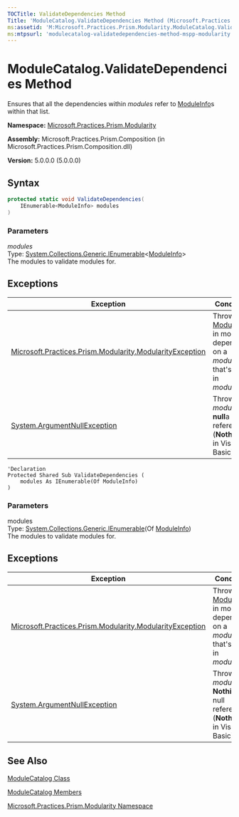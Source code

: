 ```yaml
---
TOCTitle: ValidateDependencies Method
Title: 'ModuleCatalog.ValidateDependencies Method (Microsoft.Practices.Prism.Modularity)'
ms:assetid: 'M:Microsoft.Practices.Prism.Modularity.ModuleCatalog.ValidateDependencies(System.Collections.Generic.IEnumerable{Microsoft.Practices.Prism.Modularity.ModuleInfo})'
ms:mtpsurl: 'modulecatalog-validatedependencies-method-mspp-modularity.md'
---
```


# ModuleCatalog.ValidateDependencies Method

Ensures that all the dependencies within *modules* refer to [ModuleInfo](/patterns-practices/reference/moduleinfo-class-mspp-modularity)s within that list.

**Namespace:** [Microsoft.Practices.Prism.Modularity](/patterns-practices/reference/mspp-modularity-namespace)

**Assembly:** Microsoft.Practices.Prism.Composition (in Microsoft.Practices.Prism.Composition.dll) 

**Version:** 5.0.0.0 (5.0.0.0)

## Syntax
```C#
protected static void ValidateDependencies(
	IEnumerable<ModuleInfo> modules
)
```

### Parameters

*modules*   
Type: [System.Collections.Generic.IEnumerable](http://msdn2.microsoft.com/en-us/library/9eekhta0)&lt;[ModuleInfo](/patterns-practices/reference/moduleinfo-class-mspp-modularity)&gt;   
The modules to validate modules for.

## Exceptions

| Exception | Condition |
|--|--|
| [Microsoft.Practices.Prism.Modularity.ModularityException](/patterns-practices/reference/modularityexception-class-mspp-modularity) | Throws if a [ModuleInfo](/patterns-practices/reference/moduleinfo-class-mspp-modularity) in modules depends on a *module* that's not in *modules*. |
| [System.ArgumentNullException](http://msdn2.microsoft.com/en-us/library/27426hcy)                                 | Throws if *modules* is **null**a null reference (**Nothing** in Visual Basic).|


```VB
'Declaration
Protected Shared Sub ValidateDependencies ( 
	modules As IEnumerable(Of ModuleInfo)
)
```
### Parameters

modules  
Type: [System.Collections.Generic.IEnumerable](http://msdn.microsoft.com/en-us/library/9eekhta0)(Of [ModuleInfo](/patterns-practices/reference/moduleinfo-class-mspp-modularity))   
The modules to validate modules for.

## Exceptions

| Exception | Condition|
|----|----|
| [Microsoft.Practices.Prism.Modularity.ModularityException](/patterns-practices/reference/modularityexception-class-mspp-modularity) | Throws if a [ModuleInfo](/patterns-practices/reference/moduleinfo-class-mspp-modularity) in modules depends on a *module* that's not in *modules*. |
| [System.ArgumentNullException](http://msdn.microsoft.com/en-us/library/27426hcy)                                                                 | Throws if *modules* is **Nothing**a null reference (**Nothing** in Visual Basic).|                                                                           |

## See Also

[ModuleCatalog Class](/patterns-practices/reference/modulecatalog-class-mspp-modularity)

[ModuleCatalog Members](/patterns-practices/reference/modulecatalog-members-mspp-modularity)

[Microsoft.Practices.Prism.Modularity Namespace](/patterns-practices/reference/mspp-modularity-namespace)